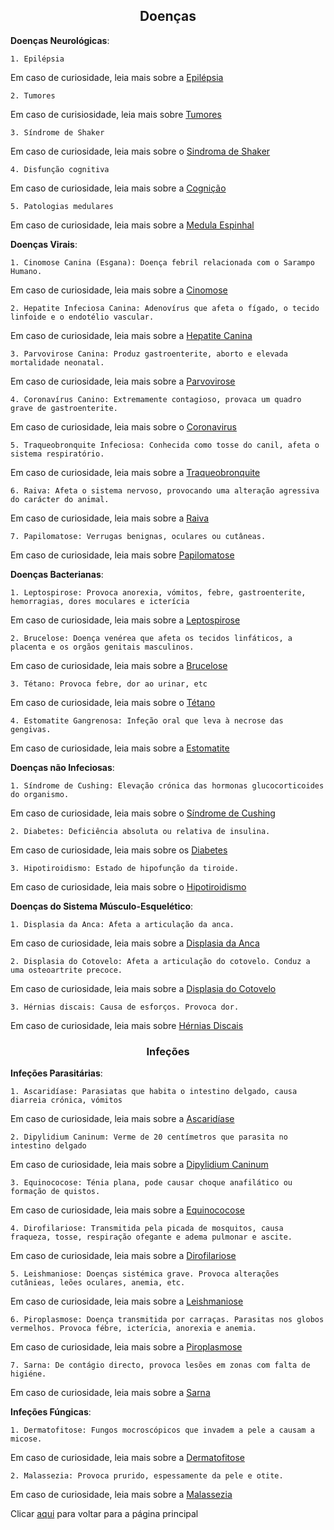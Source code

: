 <h2 style="text-align:center">Doenças</h2>


**Doenças Neurológicas**:

    1. Epilépsia 

Em caso de curiosidade, leia mais sobre a [Epilépsia](https://pt.wikipedia.org/wiki/Epilepsia)

    2. Tumores

Em caso de curisiosidade, leia mais sobre [Tumores](https://pt.wikipedia.org/wiki/Neoplasia)

    3. Síndrome de Shaker

Em caso de curiosidade, leia mais sobre o [Sindroma de Shaker](https://westiefoundation.org/files/galleries/white-shaker-ebook.pdf)

    4. Disfunção cognitiva

Em caso de curiosidade, leia mais sobre a [Cognição](https://pt.wikipedia.org/wiki/Cogni%C3%A7%C3%A3o_social)

    5. Patologias medulares

Em caso de curiosidade, leia mais sobre a [Medula Espinhal](https://pt.wikipedia.org/wiki/Medula_espinhal)

**Doenças Virais**: 
    
    1. Cinomose Canina (Esgana): Doença febril relacionada com o Sarampo Humano.

Em caso de curiosidade, leia mais sobre a [Cinomose](https://pt.wikipedia.org/wiki/Cinomose)

    2. Hepatite Infeciosa Canina: Adenovírus que afeta o fígado, o tecido linfoide e o endotélio vascular.

Em caso de curiosidade, leia mais sobre a [Hepatite Canina](https://pt.wikipedia.org/wiki/Hepatite_infecciosa_canina)

    3. Parvovirose Canina: Produz gastroenterite, aborto e elevada mortalidade neonatal. 

Em caso de curiosidade, leia mais sobre a [Parvovirose](https://pt.wikipedia.org/wiki/Parvov%C3%ADrus)

    4. Coronavírus Canino: Extremamente contagioso, provaca um quadro grave de gastroenterite. 

Em caso de curiosidade, leia mais sobre o [Coronavirus](https://pt.wikipedia.org/wiki/Coronav%C3%ADrus)

    5. Traqueobronquite Infeciosa: Conhecida como tosse do canil, afeta o sistema respiratório. 

Em caso de curiosidade, leia mais sobre a [Traqueobronquite](https://pt.wikipedia.org/wiki/Traqueobronquite_aguda)

    6. Raiva: Afeta o sistema nervoso, provocando uma alteração agressiva do carácter do animal. 

Em caso de curiosidade, leia mais sobre a [Raiva](https://pt.wikipedia.org/wiki/Raiva_(doen%C3%A7a))

    7. Papilomatose: Verrugas benignas, oculares ou cutâneas. 

Em caso de curiosidade, leia mais sobre [Papilomatose](https://pt.wikipedia.org/wiki/Papilomatose_respirat%C3%B3ria)

**Doenças Bacterianas**: 

    1. Leptospirose: Provoca anorexia, vómitos, febre, gastroenterite, hemorragias, dores moculares e icterícia

Em caso de curiosidade, leia mais sobre a [Leptospirose](https://pt.wikipedia.org/wiki/Leptospirose)

    2. Brucelose: Doença venérea que afeta os tecidos linfáticos, a placenta e os orgãos genitais masculinos. 

Em caso de curiosidade, leia mais sobre a [Brucelose](https://pt.wikipedia.org/wiki/Brucelose)

    3. Tétano: Provoca febre, dor ao urinar, etc

Em caso de curiosidade, leia mais sobre o [Tétano](https://pt.wikipedia.org/wiki/T%C3%A9tano)

    4. Estomatite Gangrenosa: Infeção oral que leva à necrose das gengivas. 

Em caso de curiosidade, leia mais sobre a [Estomatite](https://pt.wikipedia.org/wiki/Estomatite)

**Doenças não Infeciosas**:

    1. Síndrome de Cushing: Elevação crónica das hormonas glucocorticoides do organismo. 

Em caso de curiosidade, leia mais sobre o [Síndrome de Cushing](https://pt.wikipedia.org/wiki/S%C3%ADndrome_de_Cushing)

    2. Diabetes: Deficiência absoluta ou relativa de insulina. 

Em caso de curiosidade, leia mais sobre os [Diabetes](https://pt.wikipedia.org/wiki/Diabetes_mellitus)

    3. Hipotiroidismo: Estado de hipofunção da tiroide.

Em caso de curiosidade, leia mais sobre o [Hipotiroidismo](https://pt.wikipedia.org/wiki/Hipotiroidismo)

**Doenças do Sistema Músculo-Esquelético**:

    1. Displasia da Anca: Afeta a articulação da anca. 

Em caso de curiosidade, leia mais sobre a [Displasia da Anca](https://pt.wikipedia.org/wiki/Displasia_de_desenvolvimento_da_anca)

    2. Displasia do Cotovelo: Afeta a articulação do cotovelo. Conduz a uma osteoartrite precoce. 

Em caso de curiosidade, leia mais sobre a [Displasia do Cotovelo](https://pt.wikipedia.org/wiki/Displasia_de_cotovelo)

    3. Hérnias discais: Causa de esforços. Provoca dor. 

Em caso de curiosidade, leia mais sobre [Hérnias Discais](https://pt.wikipedia.org/wiki/H%C3%A9rnia_de_disco)

<h3 style="text-align:center">Infeções</h3>

**Infeções Parasitárias**: 

    1. Ascaridíase: Parasiatas que habita o intestino delgado, causa diarreia crónica, vómitos

Em caso de curiosidade, leia mais sobre a [Ascaridíase](https://pt.wikipedia.org/wiki/Ascarid%C3%ADase)

    2. Dipylidium Caninum: Verme de 20 centímetros que parasita no intestino delgado

Em caso de curiosidade, leia mais sobre a [Dipylidium Caninum](https://pt.wikipedia.org/wiki/Dipylidium_caninum)

    3. Equinococose: Ténia plana, pode causar choque anafilático ou formação de quistos. 

Em caso de curiosidade, leia mais sobre a [Equinococose](https://pt.wikipedia.org/wiki/Equinococose)

    4. Dirofilariose: Transmitida pela picada de mosquitos, causa fraqueza, tosse, respiração ofegante e adema pulmonar e ascite.

Em caso de curiosidade, leia mais sobre a [Dirofilariose](https://pt.wikipedia.org/wiki/Dirofilariose)

    5. Leishmaniose: Doenças sistémica grave. Provoca alterações cutânieas, leões oculares, anemia, etc.

Em caso de curiosidade, leia mais sobre a [Leishmaniose](https://pt.wikipedia.org/wiki/Leishmaniose_canina)

    6. Piroplasmose: Doença transmitida por carraças. Parasitas nos globos vermelhos. Provoca fébre, icterícia, anorexia e anemia. 

Em caso de curiosidade, leia mais sobre a [Piroplasmose](https://pt.wikipedia.org/wiki/Babesiose)

    7. Sarna: De contágio directo, provoca lesões em zonas com falta de higiéne.

Em caso de curiosidade, leia mais sobre a [Sarna](https://pt.wikipedia.org/wiki/Sarna)

**Infeções Fúngicas**:

    1. Dermatofitose: Fungos mocroscópicos que invadem a pele a causam a micose. 

Em caso de curiosidade, leia mais sobre a [Dermatofitose](https://pt.wikipedia.org/wiki/Dermatofitose)

    2. Malassezia: Provoca prurido, espessamente da pele e otite. 

Em caso de curiosidade, leia mais sobre a [Malassezia](https://pt.wikipedia.org/wiki/Malassezia)

Clicar [aqui](../README.md) para voltar para a página principal
